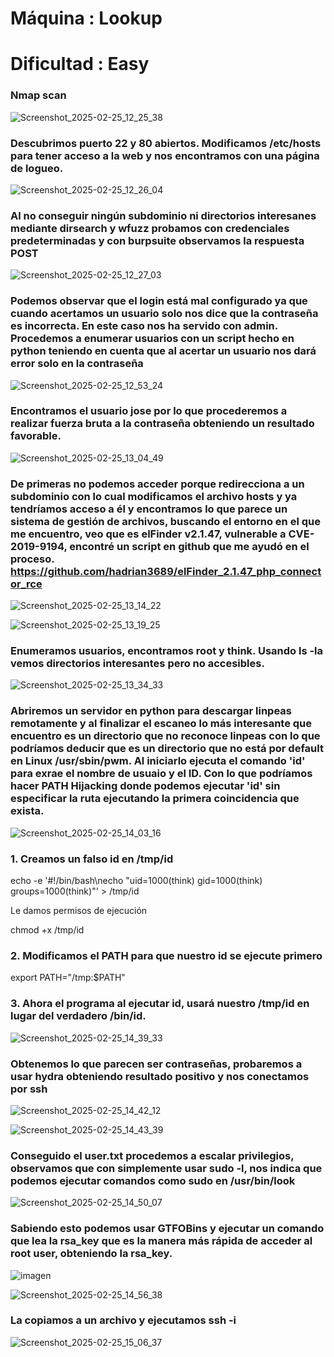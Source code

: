 # Máquina : Lookup
# Dificultad : Easy

### Nmap scan

![Screenshot_2025-02-25_12_25_38](https://github.com/user-attachments/assets/c29aedc1-48e8-4467-94a7-cd921dffea91)



### Descubrimos puerto 22 y 80 abiertos. Modificamos /etc/hosts para tener acceso a la web y nos encontramos con una página de logueo.



![Screenshot_2025-02-25_12_26_04](https://github.com/user-attachments/assets/c6ae44e4-a6ca-47fd-b234-3b41542906d2)


### Al no conseguir ningún subdominio ni directorios interesanes mediante dirsearch y wfuzz probamos con credenciales predeterminadas y con burpsuite observamos la respuesta POST


![Screenshot_2025-02-25_12_27_03](https://github.com/user-attachments/assets/0c5f93e5-1d42-44e5-a813-6cd8d943c46a)


### Podemos observar que el login está mal configurado ya que cuando acertamos un usuario solo nos dice que la contraseña es incorrecta. En este caso nos ha servido con admin. Procedemos a enumerar usuarios con un script hecho en python teniendo en cuenta que al acertar un usuario nos dará error solo en la contraseña


![Screenshot_2025-02-25_12_53_24](https://github.com/user-attachments/assets/2eb516ac-a4a4-4b7a-bdf9-0f99d62ed078)


### Encontramos el usuario jose por lo que procederemos a realizar fuerza bruta a la contraseña obteniendo un resultado favorable.


![Screenshot_2025-02-25_13_04_49](https://github.com/user-attachments/assets/77fbf015-9b58-4f7b-b47b-d648f56fbaa4)



### De primeras no podemos acceder porque redirecciona a un subdominio con lo cual modificamos el archivo hosts y ya tendríamos acceso a él y encontramos lo que parece un sistema de gestión de archivos, buscando el entorno en el que me encuentro, veo que es elFinder v2.1.47, vulnerable a CVE-2019-9194, encontré un script en github que me ayudó en el proceso. https://github.com/hadrian3689/elFinder_2.1.47_php_connector_rce


![Screenshot_2025-02-25_13_14_22](https://github.com/user-attachments/assets/a788a063-58c0-4ce0-9558-ec289e30fb55)



![Screenshot_2025-02-25_13_19_25](https://github.com/user-attachments/assets/76825ea3-2594-4c21-a9cb-19230485d792)



### Enumeramos usuarios, encontramos root y think. Usando ls -la vemos directorios interesantes pero no accesibles.


![Screenshot_2025-02-25_13_34_33](https://github.com/user-attachments/assets/86292338-fcb6-495f-b1c1-a2794eb354aa)


### Abriremos un servidor en python para descargar linpeas remotamente y al finalizar el escaneo lo más interesante que encuentro es un directorio que no reconoce linpeas con lo que podríamos deducir que es un directorio que no está por default en Linux /usr/sbin/pwm. Al iniciarlo ejecuta el comando 'id' para exrae el nombre de usuaio y el ID. Con lo que podríamos hacer PATH Hijacking donde podemos ejecutar 'id' sin especificar la ruta ejecutando la primera coincidencia que exista.

![Screenshot_2025-02-25_14_03_16](https://github.com/user-attachments/assets/cb28ac79-10b9-46d3-8a55-21c4ee6c7376)

### 1. Creamos un falso id en /tmp/id

echo -e '#!/bin/bash\necho "uid=1000(think) gid=1000(think) groups=1000(think)"' > /tmp/id

Le damos permisos de ejecución

chmod +x /tmp/id

### 2. Modificamos el PATH para que nuestro id se ejecute primero

export PATH="/tmp:$PATH"

### 3. Ahora el programa al ejecutar id, usará nuestro /tmp/id en lugar del verdadero /bin/id.


![Screenshot_2025-02-25_14_39_33](https://github.com/user-attachments/assets/56b505e0-e2ae-4301-8741-fff9b6c6185f)


### Obtenemos lo que parecen ser contraseñas, probaremos a usar hydra obteniendo resultado positivo y nos conectamos por ssh


![Screenshot_2025-02-25_14_42_12](https://github.com/user-attachments/assets/fc617c53-5e9a-40b3-a986-851b77f6127a)


![Screenshot_2025-02-25_14_43_39](https://github.com/user-attachments/assets/b15f6ce1-24ca-4213-b998-419f6aa65a6b)


### Conseguido el user.txt procedemos a escalar privilegios, observamos que con simplemente usar sudo -l, nos indica que podemos ejecutar comandos como sudo en /usr/bin/look


![Screenshot_2025-02-25_14_50_07](https://github.com/user-attachments/assets/97e39fb4-d837-4eca-9c22-927e52495fd8)


### Sabiendo esto podemos usar GTFOBins y ejecutar un comando que lea la rsa_key que es la manera más rápida de acceder al root user, obteniendo la rsa_key.

![imagen](https://github.com/user-attachments/assets/d8b4b3ca-7e97-4b5b-bcd7-983294c3a65d)


![Screenshot_2025-02-25_14_56_38](https://github.com/user-attachments/assets/9c55e0ba-9695-4d99-b10a-aa99b10519f3)

### La copiamos a un archivo y ejecutamos ssh -i

![Screenshot_2025-02-25_15_06_37](https://github.com/user-attachments/assets/a1adb472-5ad5-406b-b59c-925305ddaf4a)





































